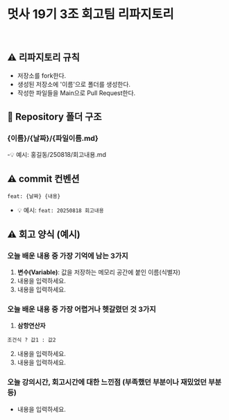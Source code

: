 # 멋사 19기 3조 회고팀 리파지토리
 
<br>

## ⚠️ 리파지토리 규칙
- 저장소를 fork한다.
- 생성된 저장소에 '이름'으로 폴더를 생성한다.
- 작성한 파일들을 Main으로 Pull Request한다.

## 📁 Repository 폴더 구조
### {이름}/{날짜}/{파일이름.md}
-💡 예시: 홍길동/250818/회고내용.md

## ⚠️ commit 컨벤션

```
feat: {날짜} {내용}
```

- 💡 예시: `feat: 20250818 회고내용`

## ⚠️ 회고 양식 (예시)
### 오늘 배운 내용 중 가장 기억에 남는 3가지
1. **변수(Variable)**: 값을 저장하는 메모리 공간에 붙인 이름(식별자)
2. 내용을 입력하세요.
3. 내용을 입력하세요.

### 오늘 배운 내용 중 가장 어렵거나 헷갈렸던 것 3가지
1. **삼항연산자**
```
조건식 ? 값1 : 값2
```
2. 내용을 입력하세요.
3. 내용을 입력하세요.
   
### 오늘 강의시간, 회고시간에 대한 느낀점 (부족했던 부분이나 재밌었던 부분 등)
- 내용을 입력하세요.









